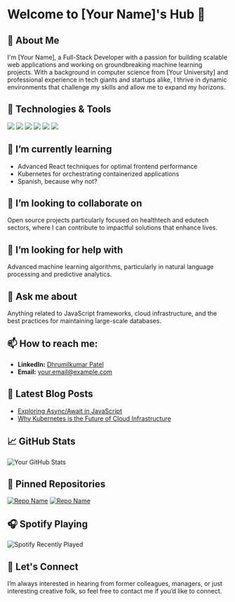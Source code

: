 
# Welcome to [Your Name]'s Hub 👋

## 🚀 About Me
I'm [Your Name], a Full-Stack Developer with a passion for building scalable web applications and working on groundbreaking machine learning projects. With a background in computer science from [Your University] and professional experience in tech giants and startups alike, I thrive in dynamic environments that challenge my skills and allow me to expand my horizons.

## 🔧 Technologies & Tools
![](https://img.shields.io/badge/OS-Linux-informational?style=flat&logo=linux&logoColor=white&color=2bbc8a)
![](https://img.shields.io/badge/Code-Python-informational?style=flat&logo=python&logoColor=white&color=2bbc8a)
![](https://img.shields.io/badge/Code-JavaScript-informational?style=flat&logo=javascript&logoColor=white&color=2bbc8a)
![](https://img.shields.io/badge/Tools-Docker-informational?style=flat&logo=docker&logoColor=white&color=2bbc8a)
![](https://img.shields.io/badge/Cloud-Azure-informational?style=flat&logo=microsoftazure&logoColor=white&color=2bbc8a)
![](https://img.shields.io/badge/Database-MySQL-informational?style=flat&logo=mysql&logoColor=white&color=2bbc8a)

## 🌱 I’m currently learning
- Advanced React techniques for optimal frontend performance
- Kubernetes for orchestrating containerized applications
- Spanish, because why not?

## 👯 I’m looking to collaborate on
Open source projects particularly focused on healthtech and edutech sectors, where I can contribute to impactful solutions that enhance lives.

## 🤔 I’m looking for help with
Advanced machine learning algorithms, particularly in natural language processing and predictive analytics.

## 💬 Ask me about
Anything related to JavaScript frameworks, cloud infrastructure, and the best practices for maintaining large-scale databases.

## 📫 How to reach me:
- **LinkedIn:** [Dhrumilkumar Patel]([https://www.linkedin.com/in/your-profile/](https://www.linkedin.com/in/dhrumil-patel2002?lipi=urn%3Ali%3Apage%3Ad_flagship3_profile_view_base_contact_details%3BLZYSdSahQ2CUeGm138mQkg%3D%3D))
- **Email:** your.email@example.com

## 📄 Latest Blog Posts
- [Exploring Async/Await in JavaScript](https://yourblog.com/async-await)
- [Why Kubernetes is the Future of Cloud Infrastructure](https://yourblog.com/kubernetes)

## 📈 GitHub Stats
![Your GitHub Stats](https://github-readme-stats.vercel.app/api?username=yourusername&count_private=true&show_icons=true&theme=tokyonight)

## 📌 Pinned Repositories
[![Repo Name](https://github-readme-stats.vercel.app/api/pin/?username=yourusername&repo=reponame&theme=tokyonight)](https://github.com/yourusername/reponame)
[![Repo Name](https://github-readme-stats.vercel.app/api/pin/?username=yourusername&repo=reponame&theme=tokyonight)](https://github.com/yourusername/reponame)

## 🎧 Spotify Playing
![Spotify Recently Played](https://spotify-recently-played-readme.vercel.app/api?user=yourspotifyusername)

## 🤝 Let's Connect
I’m always interested in hearing from former colleagues, managers, or just interesting creative folk, so feel free to contact me if you’d like to connect.
